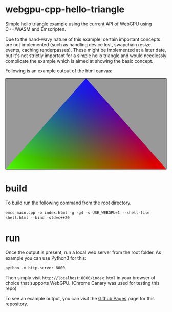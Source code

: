 # webgpu-cpp-hello-triangle

Simple hello triangle example using the current API of WebGPU using C++/WASM and Emscripten.

Due to the hand-wavy nature of this example, certain important concepts are not implemented (such as handling device lost, swapchain resize events, caching renderpasses). These might be implemented at a later date, but it's not strictly important for a simple hello triangle and would needlessly complicate the example which is aimed at showing the basic concept.

Following is an example output of the html canvas:

![example output](output.png "example output" )

# build
To build run the following command from the root directory.
```
emcc main.cpp -o index.html -g -g4 -s USE_WEBGPU=1 --shell-file shell.html --bind -std=c++20
```

# run

Once the output is present, run a local web server from the root folder. As example you can use Python3 for this:
```
python -m http.server 8000
```

Then simply visit `http://localhost:8000/index.html` in your browser of choice that supports WebGPU. (Chrome Canary was used for testing this repo)

To see an example output, you can visit the [Github Pages](https://jessydl.github.io/webgpu-cpp-hello-triangle/) page for this repository.
